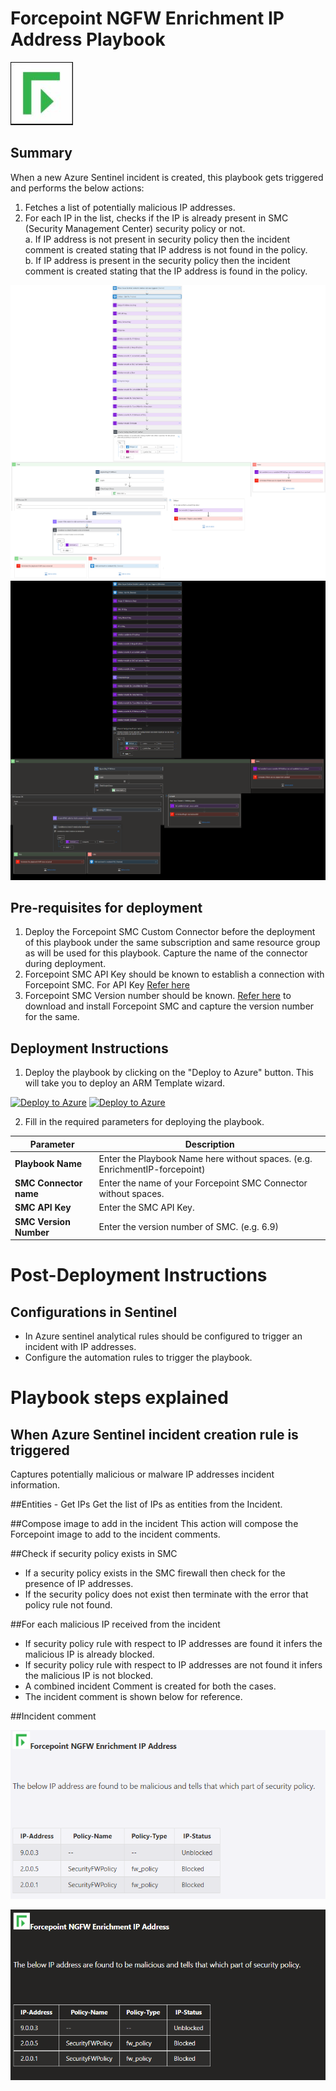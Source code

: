 # Forcepoint NGFW Enrichment IP Address Playbook

![forcepoint](../logo.jpg)

## Summary
 When a new Azure Sentinel incident is created, this playbook gets triggered and performs the below actions:
 1. Fetches a list of potentially malicious IP addresses.
 2. For each IP in the list, checks if the IP is already present in SMC (Security Management Center) security policy or not.<br>
 a. If IP address is not present in security policy then the incident comment is created stating that IP address is not found in the policy.<br>
 b. If IP address is present in the security policy then the incident comment is created stating that the IP address is found in the policy.

 ![Forcepoint](./Images/PlaybookdesignerLight.png)<br>
![Forcepoint](./Images/PlaybookdesignerDark.png)<br>

 ## Pre-requisites for deployment
 1. Deploy the Forcepoint SMC Custom Connector before the deployment of this playbook under the same subscription and same resource group as will be used for this playbook. Capture the name of the connector during deployment.
 2. Forcepoint SMC API Key should be known to establish a connection with Forcepoint SMC. For API Key [Refer here](http://www.websense.com/content/support/library/ngfw/v610/rfrnce/ngfw_6100_ug_smc-api_a_en-us.pdf )
 3. Forcepoint SMC Version number should be known. [Refer here](https://help.stonesoft.com/onlinehelp/StoneGate/SMC/) to download and install Forcepoint SMC and capture the version number for the same.
 


 ## Deployment Instructions
 1. Deploy the playbook by clicking on the "Deploy to Azure" button. This will take you to deploy an ARM Template wizard.

 [![Deploy to Azure](https://aka.ms/deploytoazurebutton)](https://portal.azure.us/#create/Microsoft.Template/uri/https%3A%2F%2Fraw.githubusercontent.com%2FAzure%2FAzure-Sentinel%2Fmaster%2FPlaybooks%2FForcepointNGFW%2FPlaybooks%2FEnrichment-IP-ForcepointNGFW%2Fazuredeploy.json)
   [![Deploy to Azure](https://aka.ms/deploytoazuregovbutton)](https://portal.azure.us/#create/Microsoft.Template/uri/https%3A%2F%2Fraw.githubusercontent.com%2FAzure%2FAzure-Sentinel%2Fmaster%2FPlaybooks%2FForcepointNGFW%2FPlaybooks%2FEnrichment-IP-ForcepointNGFW%2Fazuredeploy.json)


 2. Fill in the required parameters for deploying the playbook.

 | Parameter  | Description |
| ------------- | ------------- |
| **Playbook Name** | Enter the Playbook Name here without spaces. (e.g. EnrichmentIP-forcepoint) |
| **SMC Connector name**|Enter the name of your Forcepoint SMC Connector without spaces.|
| **SMC API Key**  | Enter the SMC API Key.  | 
| **SMC Version Number** | Enter the version number of SMC. (e.g. 6.9) |



# Post-Deployment Instructions 
## Configurations in Sentinel
- In Azure sentinel analytical rules should be configured to trigger an incident with IP addresses. 
- Configure the automation rules to trigger the playbook.

# Playbook steps explained
## When Azure Sentinel incident creation rule is triggered
  Captures potentially malicious or malware IP addresses incident information.

##Entities - Get IPs
Get the list of IPs as entities from the Incident.

##Compose image to add in the incident
This action will compose the Forcepoint image to add to the incident comments.

##Check if security policy exists in SMC
 *  If a security policy exists in the SMC firewall then check for the presence of IP addresses. 
 *  If the security policy does not exist then terminate with the error that policy rule not found.

##For each malicious IP received from the incident
 - If security policy rule with respect to IP addresses are found it infers the malicious IP is already blocked.<br>
- If security policy rule with respect to IP addresses are not found it infers the malicious IP is not blocked.<br>
- A combined incident Comment is created for both the cases.
- The incident comment is shown below for reference.

##Incident comment 

![forcepoint](./Images/IncidentCommentLight.png)

![forcepoint](./Images/IncidentCommentDark.png)




